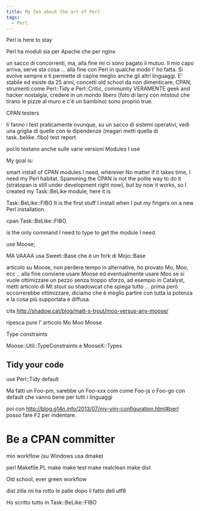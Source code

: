 ```yaml
---
title: My Zen about the art of Perl
tags:
  - Perl
---
```


Perl is here to stay

Perl ha moduli sia per Apache che per nginx

un sacco di concorrenti, ma, alla fine mi ci sono pagato il mutuo. Il mio capo arriva, serve sta cosa ... alla fine con Perl in qualche modo l' ho fatta. Si evolve sempre e ti permette di capire meglio anche gli altri linguaggi. E' stabile ed esiste da 25 anni, concetti old school da non dimenticare, CPAN, strumenti come Perl::Tidy e Perl::Critic, community VERAMENTE geek and hacker nostalgia, credere in un mondo libero (foto di larry con mtstout che tirano le pizze al muro e c'è un bambino) sono proprio true.

CPAN testers

ti fanno i test praticamente ovunque, su un sacco di sistemi operativi, vedi una griglia di quelle con le dipendenze (magari metti quella di task..belike..fibo) test report

poi lo testano anche sulle varie versioni
Modules I use

My goal is:

smart install of CPAN modules I need, wherever
No matter if it takes time, I need my Perl habitat.
Spamming the CPAN is not the polite way to do it (stratopan is still under development right now), but by now it works, so I created my Task::BeLike module, here it is

Task::BeLike::FIBO
It is the first stuff I install when I put my fingers on a new Perl installation.

cpan Task::BeLike::FIBO

is the only command I need to type to get the module I need.


use Moose;

MA VAAAA usa Sweet::Base che è un fork di Mojo::Base

articolo su Moose, non perdere tempo in alternative, ho provato Mo, Moo, ecc .. alla fine conviene usare Moose ed eventualmente usare Moo se si vuole ottimizzare un pezzo senza troppo sforzo, ad esempio in Catalyst, metti articolo di Mt stout su shadowcat che spiega tutto ... prima però occorrerebbe ottimizzare, diciamo che è meglio partire con tutta la potenza e la cosa più supportata e diffusa.

cita http://shadow.cat/blog/matt-s-trout/moo-versus-any-moose/

ripesca pure l' articolo Mo Moo Moose

Type constraints

Moose::Util::TypeConstraints e MooseX::Types

## Tidy your code

use Perl::Tidy default

Ma fatti un Foo-pm, sarebbe un Foo-xxx com come Foo-js o Foo-go con default che vanno bene per tutti i linguaggi

poi con http://blog.g14n.info/2013/07/my-vim-configuration.html#perl posso fare <kbd>F2</kbd> per indentare.

# Be a CPAN committer

mio workflow (su Windows usa dmake)

perl Makefile.PL
make
make test
make realclean
make dist

Old school, ever green workflow

dist zilla mi ha rotto le palle dopo il fatto dell utf8

Ho scritto tutto in Task::BeLike::FIBO



